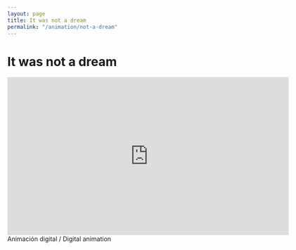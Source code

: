 ```yaml
---
layout: page
title: It was not a dream
permalink: "/animation/not-a-dream"
---
```


# It was not a dream

<iframe src="https://player.vimeo.com/video/218543223" width="640" height="360" frameborder="0" webkitallowfullscreen mozallowfullscreen allowfullscreen></iframe>
Animación digital / Digital animation
